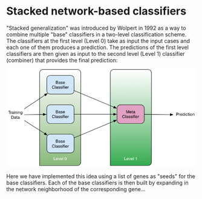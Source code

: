 # Stacked network-based classifiers

"Stacked generalization" was introduced by Wolpert in 1992 as a way to combine
multiple "base" classifiers in a two-level classification scheme.  The
classifiers at the first level (Level 0) take as input the input cases and each
one of them produces a prediction. The predictions of the first level
classifiers are then given as input to the second level (Level 1) classifier
(combiner) that provides the final prediction:

![](stacking.png)

Here we have implemented this idea using a list of genes as "seeds" for the
base classifiers. Each of the base classifiers is then built by expanding in
the network neighborhood of the corresponding gene...  
